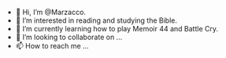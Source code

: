 - 👋 Hi, I’m @Marzacco.
- 👀 I’m interested in reading and studying the Bible.
- 🌱 I’m currently learning how to play Memoir 44 and Battle Cry.
- 💞️ I’m looking to collaborate on ...
- 📫 How to reach me ...

<!---
Marzacco/Marzacco is a ✨ special ✨ repository because its `README.md` (this file) appears on your GitHub profile.
You can click the Preview link to take a look at your changes.
--->
